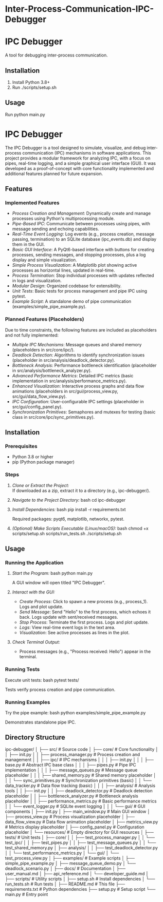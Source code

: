 # Inter-Process-Communication-IPC-Debugger

# IPC Debugger
A tool for debugging inter-process communication.

## Installation
1. Install Python 3.8+
2. Run ./scripts/setup.sh

## Usage
Run python main.py



# IPC Debugger

The IPC Debugger is a tool designed to simulate, visualize, and debug inter-process communication (IPC) mechanisms in software applications. This project provides a modular framework for analyzing IPC, with a focus on pipes, real-time logging, and a simple graphical user interface (GUI). It was developed as a proof-of-concept with core functionality implemented and additional features planned for future expansion.

## Features

### Implemented Features
- *Process Creation and Management*: Dynamically create and manage processes using Python's multiprocessing module.
- *Pipe-Based IPC*: Communicate between processes using pipes, with message sending and echoing capabilities.
- *Real-Time Event Logging*: Log events (e.g., process creation, message passing, termination) to an SQLite database (ipc_events.db) and display them in the GUI.
- *Basic GUI Interface*: A PyQt6-based interface with buttons for creating processes, sending messages, and stopping processes, plus a log display and simple visualization.
- *Simple Process Visualization*: A Matplotlib plot showing active processes as horizontal lines, updated in real-time.
- *Process Termination*: Stop individual processes with updates reflected in logs and visualization.
- *Modular Design*: Organized codebase for extensibility.
- *Unit Tests*: Basic tests for process management and pipe IPC using pytest.
- *Example Script*: A standalone demo of pipe communication (examples/simple_pipe_example.py).

### Planned Features (Placeholders)
Due to time constraints, the following features are included as placeholders and not fully implemented:

- *Multiple IPC Mechanisms*: Message queues and shared memory (placeholders in src/core/ipc/).
- *Deadlock Detection*: Algorithms to identify synchronization issues (placeholder in src/analysis/deadlock_detector.py).
- *Bottleneck Analysis*: Performance bottleneck identification (placeholder in src/analysis/bottleneck_analyzer.py).
- *Advanced Performance Metrics*: Detailed IPC metrics (basic implementation in src/analysis/performance_metrics.py).
- *Enhanced Visualization*: Interactive process graphs and data flow animations (placeholders in src/gui/process_view.py, src/gui/data_flow_view.py).
- *IPC Configuration*: User-configurable IPC settings (placeholder in src/gui/config_panel.py).
- *Synchronization Primitives*: Semaphores and mutexes for testing (basic class in src/core/ipc/sync_primitives.py).

## Installation

### Prerequisites
- Python 3.8 or higher
- pip (Python package manager)

### Steps

1. *Clone or Extract the Project:*  
   If downloaded as a zip, extract it to a directory (e.g., ipc-debugger/).

2. *Navigate to the Project Directory:*
   bash
   cd ipc-debugger
   

3. *Install Dependencies:*
   bash
   pip install -r requirements.txt
   
   Required packages: pyqt6, matplotlib, networkx, pytest.

4. *(Optional) Make Scripts Executable (Linux/macOS):*
   bash
   chmod +x scripts/setup.sh scripts/run_tests.sh
   ./scripts/setup.sh
   

## Usage

### Running the Application
1. *Start the Program:*
   bash
   python main.py
   
   A GUI window will open titled "IPC Debugger".

2. *Interact with the GUI:*
   - *Create Process*: Click to spawn a new process (e.g., process_1). Logs and plot update.
   - *Send Message*: Send "Hello" to the first process, which echoes it back. Logs update with sent/received messages.
   - *Stop Process*: Terminate the first process. Logs and plot update.
   - *Logs*: View real-time event logs in the text area.
   - *Visualization*: See active processes as lines in the plot.

3. *Check Terminal Output:*
   - Process messages (e.g., "Process received: Hello") appear in the terminal.

### Running Tests
Execute unit tests:
bash
pytest tests/

Tests verify process creation and pipe communication.

### Running Examples
Try the pipe example:
bash
python examples/simple_pipe_example.py

Demonstrates standalone pipe IPC.

## Directory Structure


ipc-debugger/ │ ├── src/ # Source code │ ├── core/ # Core functionality │ │ ├── init.py │ │ ├── process_manager.py # Process creation and management │ │ ├── ipc/ # IPC mechanisms │ │ │ ├── init.py │ │ │ ├── base.py # Abstract IPC base class │ │ │ ├── pipes.py # Pipe IPC implementation │ │ │ ├── message_queues.py # Message queue placeholder │ │ │ ├── shared_memory.py # Shared memory placeholder │ │ │ └── sync_primitives.py # Synchronization primitives (basic) │ │ └── data_tracker.py # Data flow tracking (basic) │ │ │ ├── analysis/ # Analysis tools │ │ ├── init.py │ │ ├── deadlock_detector.py # Deadlock detection placeholder │ │ ├── bottleneck_analyzer.py # Bottleneck analysis placeholder │ │ ├── performance_metrics.py # Basic performance metrics │ │ └── event_logger.py # SQLite event logging │ │ │ └── gui/ # GUI components │ ├── init.py │ ├── main_window.py # Main GUI window │ ├── process_view.py # Process visualization placeholder │ ├── data_flow_view.py # Data flow animation placeholder │ ├── metrics_view.py # Metrics display placeholder │ ├── config_panel.py # Configuration placeholder │ └── resources/ # Empty directory for GUI resources │ ├── tests/ # Unit tests │ ├── core/ │ │ ├── test_process_manager.py │ │ └── test_ipc/ │ │ ├── test_pipes.py │ │ ├── test_message_queues.py │ │ └── test_shared_memory.py │ ├── analysis/ │ │ ├── test_deadlock_detector.py │ │ └── test_performance_metrics.py │ └── gui/ │ └── test_process_view.py │ ├── examples/ # Example scripts │ ├── simple_pipe_example.py │ ├── message_queue_demo.py │ └── deadlock_scenario.py │ ├── docs/ # Documentation │ ├── user_manual.md │ ├── api_reference.md │ └── developer_guide.md │ ├── scripts/ # Utility scripts │ ├── setup.sh # Install dependencies │ └── run_tests.sh # Run tests │ ├── README.md # This file ├── requirements.txt # Python dependencies ├── setup.py # Setup script └── main.py # Entry point
